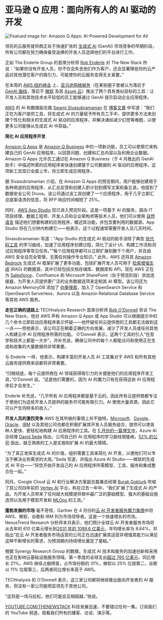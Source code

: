 # 亚马逊 Q 应用：面向所有人的 AI 驱动的开发

![Featued image for: Amazon Q Apps: AI-Powered Development for All](https://cdn.thenewstack.io/media/2024/07/5eebb191-jean-woloszczyk-lk-f47mlmtk-unsplash-1024x683.jpg)

领先的云服务提供商正处于快速扩张的 [生成式 AI](https://thenewstack.io/generative-ai-tools-for-infrastructure-as-code/) (GenAI) 市场竞争的早期阶段，所有公司都在努力确保备受追捧的开发人员选择他们的平台进行工作。

正如 The Enderle Group 的首席分析师 [Rob Enderle](https://www.linkedin.com/in/rob-enderle-03729/) 对 The New Stack 所说：“如果你没有开发人员，你不仅会失去他们作为客户，还会显著降低你的云产品对其他潜在客户的吸引力，可能使你的云服务变得无关紧要。”

在本周的 [AWS 纽约峰会](https://aws.amazon.com/events/summits/new-york/) 上，[亚马逊网络服务](https://aws.amazon.com/?utm_content=inline+mention)（在某些圈子里被认为落后于 [GenAI 曲线](https://thenewstack.io/decoding-amazons-generative-ai-strategy/)，落后于 [微软](https://news.microsoft.com/?utm_content=inline+mention) 及其 [Azure 云](https://thenewstack.io/microsoft-copilot-for-azure-managing-cloud-ops-through-chat/)）推出了两个具有类似目标的工具：让开发人员和其他技术水平较低的员工能够通过 GenAI 提示启动企业应用程序。

[AWS](https://thenewstack.io/aws-gifts-java-rust-developers-with-useful-tools/) 的 AI 和数据副总裁 [Swami Sivasubramanian](https://www.linkedin.com/in/swaminathansivasubramanian/) 在 [博客文章](https://aws.amazon.com/blogs/machine-learning/empowering-everyone-with-genai-to-rapidly-build-customize-and-deploy-apps-securely-highlights-from-the-aws-new-york-summit/) 中写道：“我们正在为客户提供工具，将生成式 AI 的力量赋予所有员工手中，提供更多方法来创建个性化和相关的生成式 AI 驱动的应用程序，并解决诸如减少幻觉等难题，以便更多公司能够从生成式 AI 中获益。”

**简化 AI 应用程序开发**

[Amazon Q Apps](https://aws.amazon.com/blogs/aws/amazon-q-apps-now-generally-available-enables-users-to-build-their-own-generative-ai-apps/) 是 [Amazon Q Business](https://aws.amazon.com/q/business/) 中的一项新功能，员工可以使用它来构建自己的 GenAI 应用程序，以回答问题、创建和汇总内容以及利用企业数据。Amazon Q Apps 允许员工通过在 Amazon Q Business（于 4 月推出的 GenAI 助手）中描述所需的应用程序来快速创建基于公司数据的 AI 驱动的应用程序。这项新工具现已全面上市，将立即生成应用程序。

据 Sivasubramanian 介绍，在 Amazon Q Apps 的预览期间，用户能够创建用于各种用途的应用程序，从汇总反馈和创建入职计划到撰写文案和备忘录。他提到了数据安全公司 Druva，该公司通过该工具创建了一个应用程序，用于几乎立即汇总提案请求的信息，将 RFP 响应时间缩短了 25%。

同时，[AWS App Studio](https://aws.amazon.com/blogs/aws/build-custom-business-applications-without-cloud-expertise-using-aws-app-studio-preview/) 现已进入预览阶段。这是一项基于 AI 的服务，面向 IT 项目经理、数据工程师、开发人员和企业架构师等技术人员，他们可以使用 [自然语言](https://thenewstack.io/what-temperature-means-in-natural-language-processing-and-ai/) 描述他们想要构建的应用程序，概述其功能，并包含要利用的数据源，App Studio 将在几分钟内构建它——他表示，这个过程通常需要开发人员几天时间。

Sivasubramanian 写道：“App Studio 的生成式 AI 驱动的助手消除了典型 [低代码工具](https://thenewstack.io/the-highs-and-lows-of-low-code-tools/) 的学习曲线，加速了应用程序创建过程，简化了设计 UI、构建工作流和测试应用程序等常见任务。”“每个应用程序都可以立即扩展到数千个用户，并且由 AWS 安全且完全管理，无需任何操作专业知识。”
此外，AWS 还将其 [Amazon Bedrock](https://thenewstack.io/amazon-bedrock-expands-palette-of-large-language-models/) 生成式 AI 框架扩展了更多功能，包括扩展开发人员可用于 [检索增强生成](https://thenewstack.io/freshen-up-llms-with-retrieval-augmented-generation/) (RAG) 的数据源，其中已经包括文档存储库、数据库和 API。现在 AWS 正在为 [Salesforce](https://thenewstack.io/salesforce-gets-on-the-gpt-3-train-with-einsteingpt/)、Confluence 和 Microsoft SharePoint（处于预览阶段）添加连接器，为开发人员提供更广泛的业务数据选项来定制其 AI 模型。该公司还为 Amazon MemoryDB 添加了 [向量搜索](https://thenewstack.io/vector-databases-long-term-memory-for-artificial-intelligence/)，加入了 OpenSearch Service 和 OpenSearch Serverless、Aurora 以及 Amazon Relational Database Service 等其他 AWS 服务。

**走在正确的道路上**
TECHnalysis Research 首席分析师 [Bob O’Donnell](https://www.linkedin.com/in/bobodonnell/) 告诉 The New Stack，他对 AWS 声称 Amazon Q Apps 或 App Studio 可以根据提示中的几个命令立即启动应用程序表示怀疑——他怀疑任何云提供商的工具都无法做到这一点——但他表示，该公司正在朝着正确的方向发展，减少了开发人员或任何其他人构建云中 AI 应用程序所需的功能。
O’Donnell 表示，这两个工具的引入“在哲学和技术上都是一大步”，并补充说，确保公司中的每个人都能访问和使用正在生成和收集的大量数据将非常重要。

与 Enderle 一样，他表示，构建丰富的开发人员 AI 工具集对于 AWS 和所有其他云服务提供商来说都将非常重要。

“归根结底，每个云提供商在 AI 领域获得吸引力的关键是他们的应用程序开发工具，”O’Donnell 说。“这是他们需要的，因为 AI 的魔力只有在获得这些 AI 应用程序后才会发生。”

Enderle 补充说，“几乎所有 AI 应用程序都是基于云的，因此所有云提供商都专注于使他们为这些开发人员提供的服务尽可能有吸引力。AI 使用大量资源，因此它可以产生同样多的收入。”

**开发人员的激烈竞争**
AWS 在其所做的事情上并不独特。[Microsoft](https://thenewstack.io/microsoft-one-ups-google-with-copilot-stack-for-developers/)、[Google](https://cloud.google.com/?utm_content=inline+mention)、[Oracle](https://developer.oracle.com/?utm_content=inline+mention)、[IBM](https://thenewstack.io/ibm-anaconda-partner-to-embed-python-into-enterprise-ai/) 以及其他公司也都在积极扩展其开发人员服务组合，提供可以使各种人更快、更轻松地构建 AI 应用程序的工具。在 [5 月份的一篇博文中](https://azure.microsoft.com/en-us/blog/3-ways-microsoft-azure-ai-studio-helps-accelerate-the-ai-development-journey/)，Azure AI 总经理 [David Seda](https://www.linkedin.com/in/david-seda-4a9501128/) 指出，公司自己的 AI 应用程序的学习曲线很陡峭，[52% 的公司](https://news.microsoft.com/source/wp-content/uploads/2023/11/US51315823-IG-ADA.pdf) 指出，缺乏熟练的工人是实施和扩展 AI 的最大障碍。

“为了真正发挥生成式 AI 的价值，组织需要工具来简化 AI 开发，以便他们可以专注于解决业务需求的大局，”Seda 写道，并指出 Azure AI Studio——微软的生成式 AI 平台——“将您开始开发自己的 AI 应用程序所需模型、工具、服务和集成整合在一起。”

同月，Google Cloud 云 AI 和行业解决方案副总裁兼总经理 [Burak Gokturk](https://www.linkedin.com/in/burak-gokturk-8983792/) 吹嘘了其公司四年前的 [Vertex AI](https://thenewstack.io/an-introduction-to-google-vertex-ai-automl-training-and-inference/) 平台，称在过去一年中，“我们扩展了生成式 AI 的产品，为开发人员带来了任何超大规模提供商中最广泛的基础模型、强大的基础设施选项以及用于模型开发和 [MLOps](https://thenewstack.io/kitops-is-the-open-source-tool-that-turns-devops-pipelines-into-mlops-pipelines/) 的工具。”

**蓬勃发展的市场**
毫不奇怪，Gartner 在 4 月份的[云 AI 开发者服务魔力象限](https://www.gartner.com/doc/reprints?id=1-2HEDHS4Z&ct=240425&st=sb)中将 AWS、微软、谷歌和 IBM 列为市场领导者。这是一个快速增长的市场。NexusTrend Research 分析师本月表示，他们预计全球云 AI 开发者服务市场将从去年的 610 亿美元增长到[2031 年的 1089.6 亿美元](https://www.linkedin.com/pulse/global-cloud-ai-developer-services-market-size-pioneering-efo1c/)，年均增长率为 8.64%，并指出“在云 AI 开发者服务市场运营的公司正在迅速扩展其运营并增强其能力以满足这种不断增长的需求，为预测期内持续增长奠定了基础。”

根据 Synergy Research Group 的数据，生成式 AI 技术和服务的加速创新和采用也正在影响云基础设施服务领域。第一季度的全球支出[超过 760 亿美元](https://www.srgresearch.com/articles/huge-cloud-market-sees-a-strong-bounce-in-growth-rate-for-the-second-consecutive-quarter)，同比增长 21%。AWS 继续占据榜首，占市场份额的 31%，微软以 25% 位居第二，谷歌以 11% 位居第三，后两者同比增长率高于 AWS。

TECHnalysis 的 O’Donnell 表示，这三家公司都将继续推出面向开发者的 AI 服务，但没有一家公司能明显领先于其他公司。

“这将是一场马拉松，他们可能会互相超越，”他说。

[YOUTUBE.COM/THENEWSTACK](https://youtube.com/thenewstack?sub_confirmation=1)
科技发展迅速，不要错过任何一集。订阅我们的 YouTube 频道，观看我们所有的播客、访谈、演示等。